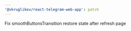 ```yaml
---
'@vkruglikov/react-telegram-web-app': patch
---
```


Fix smoothButtonsTransition restore state after refresh page
